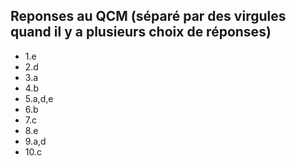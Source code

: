 ## Reponses au QCM (séparé par des virgules quand il y a plusieurs choix de réponses)

* 1.e
* 2.d
* 3.a
* 4.b
* 5.a,d,e
* 6.b
* 7.c
* 8.e
* 9.a,d
* 10.c
